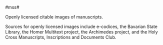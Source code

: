 #mss#

Openly licensed citable images of manuscripts.

Sources for openly licensed images include e-codices, the Bavarian State Library, the Homer Multitext project, the Archimedes project, and the Holy Cross Manuscripts, Inscriptions and Documents Club.




